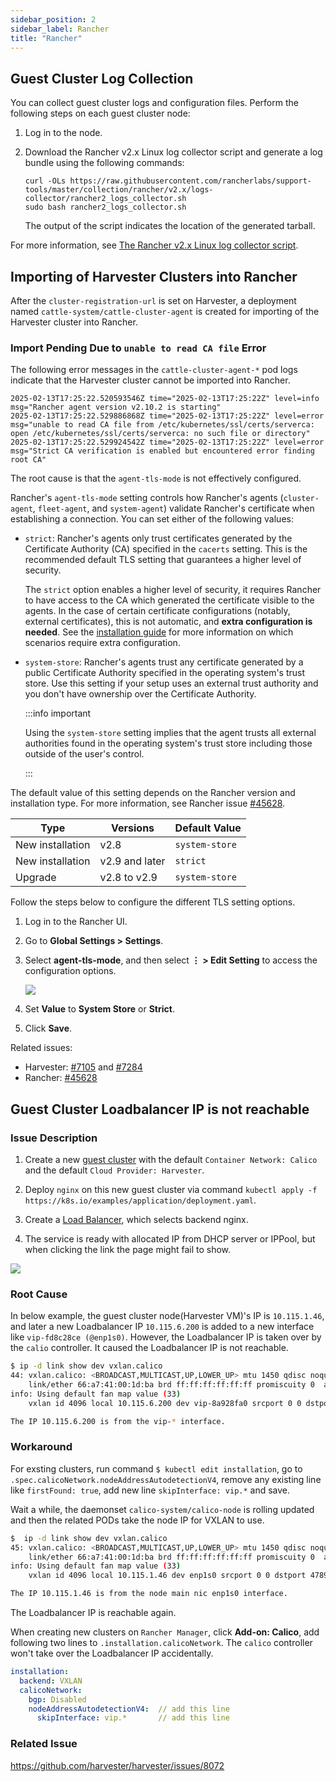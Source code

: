 ```yaml
---
sidebar_position: 2
sidebar_label: Rancher
title: "Rancher"
---
```


<head>
  <link rel="canonical" href="https://docs.harvesterhci.io/v1.6/troubleshooting/rancher"/>
</head>


## Guest Cluster Log Collection

You can collect guest cluster logs and configuration files. Perform the following steps on each guest cluster node:

1. Log in to the node.
1. Download the Rancher v2.x Linux log collector script and generate a log bundle using the following commands:

    ```
    curl -OLs https://raw.githubusercontent.com/rancherlabs/support-tools/master/collection/rancher/v2.x/logs-collector/rancher2_logs_collector.sh
    sudo bash rancher2_logs_collector.sh
    ```

    The output of the script indicates the location of the generated tarball.

For more information, see [The Rancher v2.x Linux log collector script](https://www.suse.com/support/kb/doc/?id=000020191).


## Importing of Harvester Clusters into Rancher

After the `cluster-registration-url` is set on Harvester, a deployment named `cattle-system/cattle-cluster-agent` is created for importing of the Harvester cluster into Rancher.

### Import Pending Due to `unable to read CA file` Error

The following error messages in the `cattle-cluster-agent-*` pod logs indicate that the Harvester cluster cannot be imported into Rancher.

```
2025-02-13T17:25:22.520593546Z time="2025-02-13T17:25:22Z" level=info msg="Rancher agent version v2.10.2 is starting"
2025-02-13T17:25:22.529886868Z time="2025-02-13T17:25:22Z" level=error msg="unable to read CA file from /etc/kubernetes/ssl/certs/serverca: open /etc/kubernetes/ssl/certs/serverca: no such file or directory"
2025-02-13T17:25:22.529924542Z time="2025-02-13T17:25:22Z" level=error msg="Strict CA verification is enabled but encountered error finding root CA"
```

The root cause is that the `agent-tls-mode` is not effectively configured.

Rancher's `agent-tls-mode` setting controls how Rancher's agents (`cluster-agent`, `fleet-agent`, and `system-agent`) validate Rancher's certificate when establishing a connection. You can set either of the following values:

- `strict`: Rancher's agents only trust certificates generated by the Certificate Authority (CA) specified in the `cacerts` setting. This is the recommended default TLS setting that guarantees a higher level of security.

    The `strict` option enables a higher level of security, it requires Rancher to have access to the CA which generated the certificate visible to the agents. In the case of certain certificate configurations (notably, external certificates), this is not automatic, and **extra configuration is needed**. See the [installation guide](https://ranchermanager.docs.rancher.com/getting-started/installation-and-upgrade/install-upgrade-on-a-kubernetes-cluster#3-choose-your-ssl-configuration) for more information on which scenarios require extra configuration.

- `system-store`: Rancher's agents trust any certificate generated by a public Certificate Authority specified in the operating system's trust store. Use this setting if your setup uses an external trust authority and you don't have ownership over the Certificate Authority.

  :::info important

  Using the `system-store` setting implies that the agent trusts all external authorities found in the operating system's trust store including those outside of the user's control.

  :::

The default value of this setting depends on the Rancher version and installation type. For more information, see Rancher issue [#45628](https://github.com/rancher/rancher/issues/45628#issuecomment-2246152604).

| Type | Versions | Default Value |
| --- | --- | --- |
| New installation | v2.8 | `system-store` |
| New installation | v2.9 and later | `strict` |
| Upgrade | v2.8 to v2.9 | `system-store` |


Follow the steps below to configure the different TLS setting options.

1. Log in to the Rancher UI.

1. Go to **Global Settings > Settings**.

1. Select **agent-tls-mode**, and then select **⋮ > Edit Setting** to access the configuration options.

    ![](/img/v1.4/troubleshooting/rancher-global-setting-agent-tls-mode.png)

1. Set **Value** to **System Store** or **Strict**.

1. Click **Save**.

Related issues:

- Harvester: [#7105](https://github.com/harvester/harvester/issues/7105) and [#7284](https://github.com/harvester/harvester/issues/7284)
- Rancher: [#45628](https://github.com/rancher/rancher/issues/45628)

## Guest Cluster Loadbalancer IP is not reachable

### Issue Description

1. Create a new [guest cluster](../rancher/node/rke2-cluster.md#create-rke2-kubernetes-cluster) with the default `Container Network: Calico` and the default `Cloud Provider: Harvester`.

1. Deploy `nginx` on this new guest cluster via command `kubectl apply -f https://k8s.io/examples/application/deployment.yaml`.

1. Create a [Load Balancer](../rancher/cloud-provider.md#load-balancer-support), which selects backend nginx.

1. The service is ready with allocated IP from DHCP server or IPPool, but when clicking the link the page might fail to show.

![](/img/v1.5/troubleshooting/gc-lb-is-not-reachable.png)

### Root Cause

In below example, the guest cluster node(Harvester VM)'s IP is `10.115.1.46`, and later a new Loadbalancer IP `10.115.6.200` is added to a new interface like `vip-fd8c28ce (@enp1s0)`. However, the Loadbalancer IP is taken over by the `calio` controller. It caused the Loadbalancer IP is not reachable.

```sh
$ ip -d link show dev vxlan.calico
44: vxlan.calico: <BROADCAST,MULTICAST,UP,LOWER_UP> mtu 1450 qdisc noqueue state UNKNOWN mode DEFAULT group default qlen 1000
    link/ether 66:a7:41:00:1d:ba brd ff:ff:ff:ff:ff:ff promiscuity 0  allmulti 0 minmtu 68 maxmtu 65535
info: Using default fan map value (33)
    vxlan id 4096 local 10.115.6.200 dev vip-8a928fa0 srcport 0 0 dstport 4789 nolearning ttl auto ageing 300 udpcsum noudp6zerocsumtx noudp6zerocsumrx addrgenmode eui64 numtxqueues 1 numrxqueues 1 gso_max_size 65536 gso_max_segs 65535 tso_max_size 65536 tso_max_segs 65535 gro_max_size 65536

The IP 10.115.6.200 is from the vip-* interface.

```

### Workaround

For exsting clusters, run command `$ kubectl edit installation`, go to `.spec.calicoNetwork.nodeAddressAutodetectionV4`, remove any existing line like `firstFound: true`, add new line `skipInterface: vip.*` and save.

Wait a while, the daemonset `calico-system/calico-node` is rolling updated and then the related PODs take the node IP for VXLAN to use.

```sh
$  ip -d link show dev vxlan.calico
45: vxlan.calico: <BROADCAST,MULTICAST,UP,LOWER_UP> mtu 1450 qdisc noqueue state UNKNOWN mode DEFAULT group default qlen 1000
    link/ether 66:a7:41:00:1d:ba brd ff:ff:ff:ff:ff:ff promiscuity 0  allmulti 0 minmtu 68 maxmtu 65535
info: Using default fan map value (33)
    vxlan id 4096 local 10.115.1.46 dev enp1s0 srcport 0 0 dstport 4789 nolearning ttl auto ageing 300 udpcsum noudp6zerocsumtx noudp6zerocsumrx addrgenmode eui64 numtxqueues 1 numrxqueues 1 gso_max_size 65536 gso_max_segs 65535 tso_max_size 65536 tso_max_segs 65535 gro_max_size 65536

The IP 10.115.1.46 is from the node main nic enp1s0 interface.
```

The Loadbalancer IP is reachable again.


When creating new clusters on `Rancher Manager`, click **Add-on: Calico**, add following two lines to `.installation.calicoNetwork`. The `calico` controller won't take over the Loadbalancer IP accidentally.

```yaml
installation:
  backend: VXLAN
  calicoNetwork:
    bgp: Disabled
    nodeAddressAutodetectionV4:  // add this line
      skipInterface: vip.*       // add this line
```

### Related Issue

https://github.com/harvester/harvester/issues/8072
